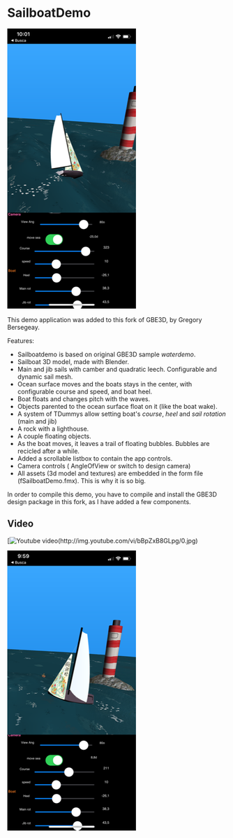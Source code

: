 # SailboatDemo

![app screenshot1](Screenshot1.png)

This demo application was added to this fork of GBE3D, by Gregory Bersegeay. 

Features:
* Sailboatdemo is based on original GBE3D sample *waterdemo*.
* Sailboat 3D model, made with Blender.
* Main and jib sails with camber and quadratic leech. Configurable and dynamic sail mesh.
* Ocean surface moves and the boats stays in the center, with configurable course and speed, and boat heel. 
* Boat floats and changes pitch with the waves.
* Objects parented to the ocean surface float on it (like the boat wake).
* A system of TDummys allow setting boat's *course*, *heel* and *sail rotation* (main and jib) 
* A rock with a lighthouse.
* A couple floating objects. 
* As the boat moves, it leaves a trail of floating bubbles. Bubbles are recicled after a while.  
* Added a scrollable listbox to contain the app controls.
* Camera controls ( AngleOfView or switch to design camera)
* All assets (3d model and textures) are embedded in the form file (fSailboatDemo.fmx). This is why it is so big.

In order to compile this demo, you have to compile and install the GBE3D design package in this fork,
as I have added a few components.

## Video

[![Youtube video(http://img.youtube.com/vi/bBpZxB8GLpg/0.jpg)](http://www.youtube.com/watch?v=bBpZxB8GLpg "SailboatDemo")

![app screenshot2](Screenshot2.png)
